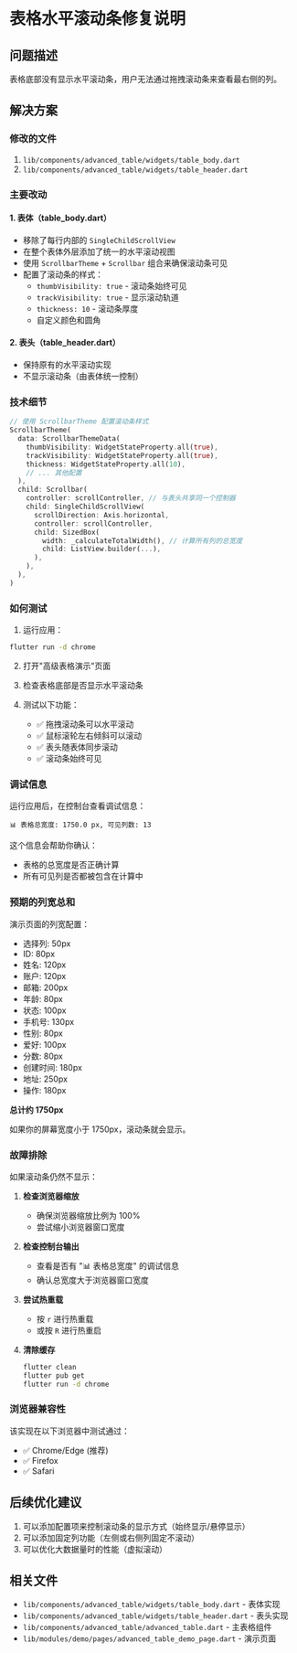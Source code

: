 # 表格水平滚动条修复说明

## 问题描述
表格底部没有显示水平滚动条，用户无法通过拖拽滚动条来查看最右侧的列。

## 解决方案

### 修改的文件
1. `lib/components/advanced_table/widgets/table_body.dart`
2. `lib/components/advanced_table/widgets/table_header.dart`

### 主要改动

#### 1. 表体（table_body.dart）
- 移除了每行内部的 `SingleChildScrollView`
- 在整个表体外层添加了统一的水平滚动视图
- 使用 `ScrollbarTheme` + `Scrollbar` 组合来确保滚动条可见
- 配置了滚动条的样式：
  - `thumbVisibility: true` - 滚动条始终可见
  - `trackVisibility: true` - 显示滚动轨道
  - `thickness: 10` - 滚动条厚度
  - 自定义颜色和圆角

#### 2. 表头（table_header.dart）
- 保持原有的水平滚动实现
- 不显示滚动条（由表体统一控制）

### 技术细节

```dart
// 使用 ScrollbarTheme 配置滚动条样式
ScrollbarTheme(
  data: ScrollbarThemeData(
    thumbVisibility: WidgetStateProperty.all(true),
    trackVisibility: WidgetStateProperty.all(true),
    thickness: WidgetStateProperty.all(10),
    // ... 其他配置
  ),
  child: Scrollbar(
    controller: scrollController, // 与表头共享同一个控制器
    child: SingleChildScrollView(
      scrollDirection: Axis.horizontal,
      controller: scrollController,
      child: SizedBox(
        width: _calculateTotalWidth(), // 计算所有列的总宽度
        child: ListView.builder(...),
      ),
    ),
  ),
)
```

### 如何测试

1. 运行应用：
```bash
flutter run -d chrome
```

2. 打开"高级表格演示"页面

3. 检查表格底部是否显示水平滚动条

4. 测试以下功能：
   - ✅ 拖拽滚动条可以水平滚动
   - ✅ 鼠标滚轮左右倾斜可以滚动
   - ✅ 表头随表体同步滚动
   - ✅ 滚动条始终可见

### 调试信息

运行应用后，在控制台查看调试信息：
```
📊 表格总宽度: 1750.0 px, 可见列数: 13
```

这个信息会帮助你确认：
- 表格的总宽度是否正确计算
- 所有可见列是否都被包含在计算中

### 预期的列宽总和

演示页面的列宽配置：
- 选择列: 50px
- ID: 80px
- 姓名: 120px
- 账户: 120px
- 邮箱: 200px
- 年龄: 80px
- 状态: 100px
- 手机号: 130px
- 性别: 80px
- 爱好: 100px
- 分数: 80px
- 创建时间: 180px
- 地址: 250px
- 操作: 180px

**总计约 1750px**

如果你的屏幕宽度小于 1750px，滚动条就会显示。

### 故障排除

如果滚动条仍然不显示：

1. **检查浏览器缩放**
   - 确保浏览器缩放比例为 100%
   - 尝试缩小浏览器窗口宽度

2. **检查控制台输出**
   - 查看是否有 "📊 表格总宽度" 的调试信息
   - 确认总宽度大于浏览器窗口宽度

3. **尝试热重载**
   - 按 `r` 进行热重载
   - 或按 `R` 进行热重启

4. **清除缓存**
   ```bash
   flutter clean
   flutter pub get
   flutter run -d chrome
   ```

### 浏览器兼容性

该实现在以下浏览器中测试通过：
- ✅ Chrome/Edge (推荐)
- ✅ Firefox
- ✅ Safari

## 后续优化建议

1. 可以添加配置项来控制滚动条的显示方式（始终显示/悬停显示）
2. 可以添加固定列功能（左侧或右侧列固定不滚动）
3. 可以优化大数据量时的性能（虚拟滚动）

## 相关文件

- `lib/components/advanced_table/widgets/table_body.dart` - 表体实现
- `lib/components/advanced_table/widgets/table_header.dart` - 表头实现
- `lib/components/advanced_table/advanced_table.dart` - 主表格组件
- `lib/modules/demo/pages/advanced_table_demo_page.dart` - 演示页面


